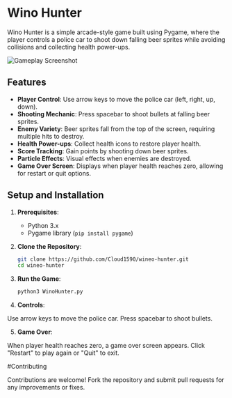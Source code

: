 # Wino Hunter

Wino Hunter is a simple arcade-style game built using Pygame, where the player controls a police car to shoot down falling beer sprites while avoiding collisions and collecting health power-ups.

![Gameplay Screenshot](screenshot.png)

## Features

- **Player Control**: Use arrow keys to move the police car (left, right, up, down).
- **Shooting Mechanic**: Press spacebar to shoot bullets at falling beer sprites.
- **Enemy Variety**: Beer sprites fall from the top of the screen, requiring multiple hits to destroy.
- **Health Power-ups**: Collect health icons to restore player health.
- **Score Tracking**: Gain points by shooting down beer sprites.
- **Particle Effects**: Visual effects when enemies are destroyed.
- **Game Over Screen**: Displays when player health reaches zero, allowing for restart or quit options.

## Setup and Installation

1. **Prerequisites**:
   - Python 3.x
   - Pygame library (`pip install pygame`)

2. **Clone the Repository**:
   ```bash
   git clone https://github.com/Cloud1590/wineo-hunter.git
   cd wineo-hunter
   
3. **Run the Game**:
   ```bash
   python3 WinoHunter.py
   
4. **Controls**:

Use arrow keys to move the police car.
Press spacebar to shoot bullets.

5. **Game Over**:

When player health reaches zero, a game over screen appears.
Click "Restart" to play again or "Quit" to exit.

#Contributing

Contributions are welcome! Fork the repository and submit pull requests for any improvements or fixes.


